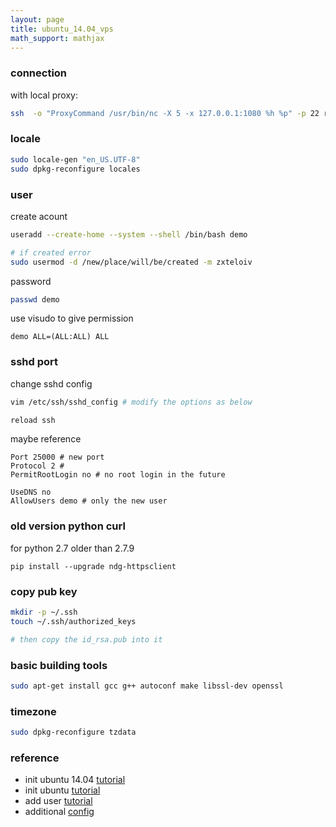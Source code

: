```yaml
---
layout: page
title: ubuntu_14.04_vps
math_support: mathjax
---
```



### connection

with local proxy:

~~~bash
ssh  -o "ProxyCommand /usr/bin/nc -X 5 -x 127.0.0.1:1080 %h %p" -p 22 root@$someip
~~~

### locale

~~~bash
sudo locale-gen "en_US.UTF-8"
sudo dpkg-reconfigure locales
~~~

### user

create acount

~~~bash
useradd --create-home --system --shell /bin/bash demo

# if created error
sudo usermod -d /new/place/will/be/created -m zxteloiv
~~~

password

~~~bash
passwd demo
~~~

use visudo to give permission

~~~
demo ALL=(ALL:ALL) ALL
~~~

### sshd port

change sshd config

~~~bash
vim /etc/ssh/sshd_config # modify the options as below

reload ssh
~~~

maybe reference

~~~
Port 25000 # new port
Protocol 2 # 
PermitRootLogin no # no root login in the future

UseDNS no
AllowUsers demo # only the new user
~~~

### old version python curl

for python 2.7 older than 2.7.9

`pip install --upgrade ndg-httpsclient`

### copy pub key

~~~bash
mkdir -p ~/.ssh
touch ~/.ssh/authorized_keys

# then copy the id_rsa.pub into it
~~~

### basic building tools

~~~bash
sudo apt-get install gcc g++ autoconf make libssl-dev openssl 
~~~

### timezone

~~~ bash
sudo dpkg-reconfigure tzdata
~~~

### reference
- init ubuntu 14.04 [tutorial](https://www.digitalocean.com/community/tutorials/initial-server-setup-with-ubuntu-14-04)
- init ubuntu [tutorial](https://www.digitalocean.com/community/tutorials/initial-server-setup-with-ubuntu-12-04)
- add user [tutorial](https://www.digitalocean.com/community/tutorials/how-to-add-and-delete-users-on-an-ubuntu-14-04-vps)
- additional [config](https://www.digitalocean.com/community/tutorials/additional-recommended-steps-for-new-ubuntu-14-04-servers)



